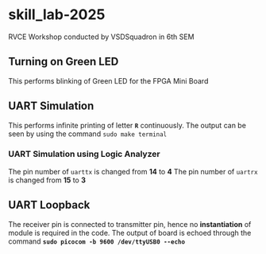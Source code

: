 # skill_lab-2025
RVCE Workshop conducted by VSDSquadron in 6th SEM

## Turning on Green LED

This performs blinking of Green LED for the FPGA Mini Board

## UART Simulation

This performs infinite printing of letter **`R`** continuously.
The output can be seen by using the command ``` sudo make terminal ```

### UART Simulation using Logic Analyzer 

The pin number of `uarttx` is changed from **14** to  **4**
The pin number of `uartrx` is changed from **15** to  **3**

## UART Loopback

The receiver pin is connected to transmitter pin, hence no **instantiation** of module is required in the code.
The output of board is echoed through the command **``` sudo picocom -b 9600 /dev/ttyUSB0 --echo ```** 